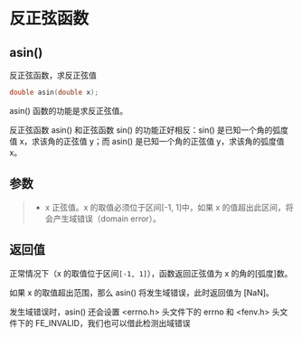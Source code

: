 # 反正弦函数

## asin() 
反正弦函数，求反正弦值
```c
double asin(double x);
```
asin() 函数的功能是求反正弦值。

反正弦函数 asin() 和正弦函数 sin() 的功能正好相反：sin() 是已知一个角的弧度值 x，求该角的正弦值 y；而 asin() 是已知一个角的正弦值 y，求该角的弧度值 x。

## 参数

> + x
  正弦值。x 的取值必须位于区间[-1, 1]中，如果 x 的值超出此区间，将会产生域错误（domain error）。

## 返回值

正常情况下（x 的取值位于区间`[-1, 1]`），函数返回正弦值为 x 的角的[弧度]数。

如果 x 的取值超出范围，那么 asin() 将发生域错误，此时返回值为 [NaN]。

发生域错误时，asin() 还会设置 <errno.h> 头文件下的 errno 和 <fenv.h> 头文件下的 FE_INVALID，我们也可以借此检测出域错误